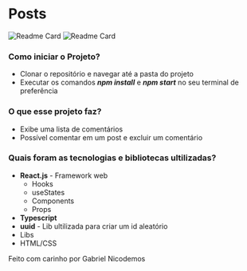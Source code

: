 # Posts
![Readme Card](https://img.shields.io/badge/React.js-20232A?style=for-the-badge&logo=react&logoColor=61DAFB)
![Readme Card](https://img.shields.io/badge/Typescript-20232A?style=for-the-badge&logo=react&logoColor=61DAFB)

### Como iniciar o Projeto?
- Clonar o repositório e navegar até a pasta do projeto
- Executar os comandos ***npm install*** e ***npm start*** no seu terminal de preferência


### O que esse projeto faz?
- Exibe uma lista de comentários
- Possível comentar em um post e excluir um comentário


### Quais foram as tecnologias e bibliotecas ultilizadas?
- **React.js** - Framework web
  - Hooks
  - useStates
  - Components
  - Props
- **Typescript** 
- **uuid** - Lib ultilizada para criar um id aleatório
- Libs
- HTML/CSS

Feito com carinho por Gabriel Nicodemos 
